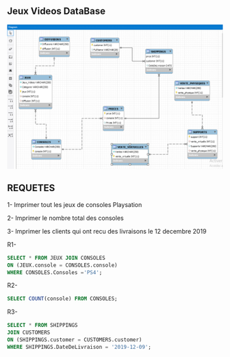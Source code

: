## Jeux Videos DataBase

![image](jeux1.png)


## REQUETES

1- Imprimer tout les jeux de consoles Playsation

2- Imprimer le nombre total des consoles 

3- Imprimer les clients qui ont recu des livraisons le 12 decembre 2019 

R1- 
```sql
SELECT * FROM JEUX JOIN CONSOLES
ON (JEUX.console = CONSOLES.console)
WHERE CONSOLES.Consoles ='PS4';
```
R2-
```sql
SELECT COUNT(console) FROM CONSOLES;
```

R3-
```sql
SELECT * FROM SHIPPINGS 
JOIN CUSTOMERS 
ON (SHIPPINGS.customer = CUSTOMERS.customer)
WHERE SHIPPINGS.DateDeLivraison = '2019-12-09';
```
